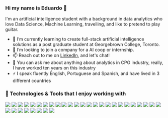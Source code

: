 ### Hi my name is Eduardo 👋

I'm an artificial intelligence student with a background in data analytics who love Data Science, Machine Learning, travelling, and like to pretend to play guitar.

- 🌱 I’m currently learning to create full-stack artificial intelligence solutions as a post graduate student at Georgebrown College, Toronto.
- 👯 I’m looking to join a company for a AI coop or internship.
- 📫 Reach out to me on <a href="https://www.linkedin.com/in/eduardomoraes/">LinkedIn</a>, and let's chat! 
- 💬 You can ask me about anything about analytics in CPG industry, really, I have worked ten years on this industry
- ⚡ I speak fluently English, Portuguese and Spanish, and have lived in 3 different countries

### 🔧 Technologies & Tools that I enjoy working with

![](https://img.shields.io/badge/OS-Linux-informational?style=flat&logo=linux&logoColor=white&color=2bbc8a)
![](https://img.shields.io/badge/OS-Windows-informational?style=flat&logo=Microsoft&logoColor=white&color=2bbc8a)
![](https://img.shields.io/badge/Editor-VScode-informational?style=flat&logo=VScode&logoColor=white&color=2bbc8a)
![](https://img.shields.io/badge/Editor-PySpyder-informational?style=flat&logo=PySpyder&logoColor=white&color=2bbc8a)
![](https://img.shields.io/badge/Editor-JupyterNotebook-informational?style=flat&logo=JupyterNotebook&logoColor=white&color=2bbc8a)
![](https://img.shields.io/badge/Code-Python-informational?style=flat&logo=python&logoColor=white&color=2bbc8a)
![](https://img.shields.io/badge/Code-JavaScript-informational?style=flat&logo=javascript&logoColor=white&color=2bbc8a)
![](https://img.shields.io/badge/Code-VBA-informational?style=flat&logo=VBA&logoColor=white&color=2bbc8a)
![](https://img.shields.io/badge/Code-DAX-informational?style=flat&logo=DAX&logoColor=white&color=2bbc8a)
![](https://img.shields.io/badge/Code-R-informational?style=flat&logo=R&logoColor=white&color=2bbc8a)
![](https://img.shields.io/badge/Web-HTML-informational?style=flat&logo=HTML&logoColor=white&color=2bbc8a)
![](https://img.shields.io/badge/Shell-PowerShell-informational?style=flat&logo=PowerShell&logoColor=white&color=2bbc8a)
![](https://img.shields.io/badge/Shell-Bash-informational?style=flat&logo=gnu-Bash&logoColor=white&color=2bbc8a)
![](https://img.shields.io/badge/Tools-Anaconda-informational?style=flat&logo=Anaconda&logoColor=white&color=2bbc8a)
![](https://img.shields.io/badge/Tools-Airflow-informational?style=flat&logo=Airflow&logoColor=white&color=2bbc8a)
![](https://img.shields.io/badge/Tools-MySQL-informational?style=flat&logo=MySQL&logoColor=white&color=2bbc8a)
![](https://img.shields.io/badge/Tools-MongoDB-informational?style=flat&logo=mongodb&logoColor=white&color=2bbc8a)
![](https://img.shields.io/badge/Tools-PostgreSQL-informational?style=flat&logo=postgresql&logoColor=white&color=2bbc8a)
![](https://img.shields.io/badge/Tools-Tableau-informational?style=flat&logo=Tableau&logoColor=white&color=2bbc8a)
![](https://img.shields.io/badge/Tools-PowerBI-informational?style=flat&logo=PowerBI&logoColor=white&color=2bbc8a)
![](https://img.shields.io/badge/Tools-Excel-informational?style=flat&logo=Excel&logoColor=white&color=2bbc8a)
![](https://img.shields.io/badge/Tools-NielsenAnswers-informational?style=flat&logo=NielsenAnswers&logoColor=white&color=2bbc8a)
![](https://img.shields.io/badge/Tools-GoogleAnalytics-informational?style=flat&logo=GoogleAnalytics&logoColor=white&color=2bbc8a)
![](https://img.shields.io/badge/Projects-Jira-informational?style=flat&logo=Jira&logoColor=white&color=2bbc8a)
![](https://img.shields.io/badge/Projects-Monday-informational?style=flat&logo=Monday&logoColor=white&color=2bbc8a)
![](https://img.shields.io/badge/Projects-Jira-informational?style=flat&logo=Jira&logoColor=white&color=2bbc8a)
![](https://img.shields.io/badge/BigData-Hadoop-informational?style=flat&logo=Hadoop&logoColor=white&color=2bbc8a)
![](https://img.shields.io/badge/BigData-SnowFlake-informational?style=flat&logo=SnowFlake&logoColor=white&color=2bbc8a)
![](https://img.shields.io/badge/BigData-Hive-informational?style=flat&logo=hive&logoColor=white&color=2bbc8a)
![](https://img.shields.io/badge/BigData-Spark-informational?style=flat&logo=spark&logoColor=white&color=2bbc8a)
![](https://img.shields.io/badge/Cloud-AWS-informational?style=flat&logo=AWS&logoColor=white&color=2bbc8a)
![](https://img.shields.io/badge/Cloud-Azure-informational?style=flat&logo=azure&logoColor=white&color=2bbc8a)
![](https://img.shields.io/badge/BigData-Dataiku-informational?style=flat&logo=Dataiku&logoColor=white&color=2bbc8a)
<!--
**eduardomoraes/eduardomoraes** is a ✨ _special_ ✨ repository because its `README.md` (this file) appears on your GitHub profile.

Here are some ideas to get you started:

- 🔭 I’m currently working on ...
- 🌱 I’m currently learning ...
- 👯 I’m looking to collaborate on ...
- 🤔 I’m looking for help with ...
- 💬 You can ask me about anything about analytics in CPG industry, really, I have worked ten years on this industry
- 📫 How to reach me: ...
- 😄 Pronouns: ...
- ⚡ Fun fact: ...
-->
